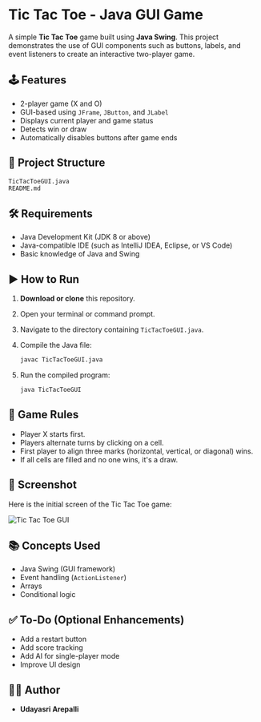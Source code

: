 # Tic Tac Toe - Java GUI Game

A simple **Tic Tac Toe** game built using **Java Swing**. This project demonstrates the use of GUI components such as buttons, labels, and event listeners to create an interactive two-player game.

## 🕹️ Features

- 2-player game (X and O)
- GUI-based using `JFrame`, `JButton`, and `JLabel`
- Displays current player and game status
- Detects win or draw
- Automatically disables buttons after game ends

## 📁 Project Structure

```
TicTacToeGUI.java
README.md
```

## 🛠️ Requirements

- Java Development Kit (JDK 8 or above)
- Java-compatible IDE (such as IntelliJ IDEA, Eclipse, or VS Code)
- Basic knowledge of Java and Swing

## ▶️ How to Run

1. **Download or clone** this repository.
2. Open your terminal or command prompt.
3. Navigate to the directory containing `TicTacToeGUI.java`.
4. Compile the Java file:

   ```bash
   javac TicTacToeGUI.java
   ```

5. Run the compiled program:

   ```bash
   java TicTacToeGUI
   ```

## 🧠 Game Rules

- Player X starts first.
- Players alternate turns by clicking on a cell.
- First player to align three marks (horizontal, vertical, or diagonal) wins.
- If all cells are filled and no one wins, it's a draw.

## 📸 Screenshot

Here is the initial screen of the Tic Tac Toe game:

![Tic Tac Toe GUI](screenshot.png)

## 📚 Concepts Used

- Java Swing (GUI framework)
- Event handling (`ActionListener`)
- Arrays
- Conditional logic

## ✅ To-Do (Optional Enhancements)

- Add a restart button
- Add score tracking
- Add AI for single-player mode
- Improve UI design

## 👨‍💻 Author

- **Udayasri Arepalli**

